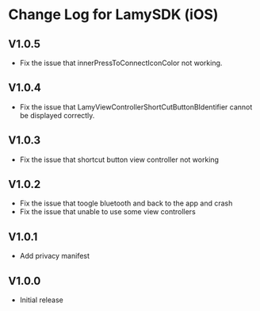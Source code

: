 # Change Log for LamySDK (iOS)

## V1.0.5
- Fix the issue that innerPressToConnectIconColor not working.

## V1.0.4
- Fix the issue that LamyViewControllerShortCutButtonBIdentifier cannot be displayed correctly.

## V1.0.3
- Fix the issue that shortcut button view controller not working

## V1.0.2
- Fix the issue that toogle bluetooth and back to the app and crash
- Fix the issue that unable to use some view controllers

## V1.0.1
- Add privacy manifest

## V1.0.0
- Initial release
